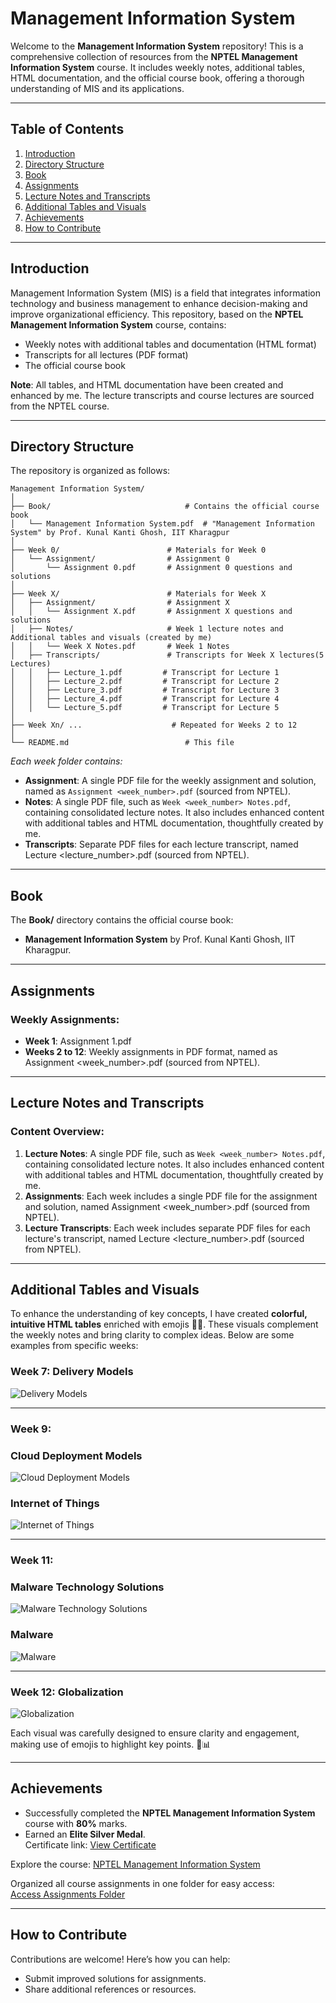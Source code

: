 # Management Information System

Welcome to the **Management Information System** repository! This is a comprehensive collection of resources from the **NPTEL Management Information System** course. It includes weekly notes, additional tables, HTML documentation, and the official course book, offering a thorough understanding of MIS and its applications.

---

## Table of Contents

1. [Introduction](#introduction)
2. [Directory Structure](#directory-structure)
3. [Book](#book)
4. [Assignments](#assignments)
5. [Lecture Notes and Transcripts](#lecture-notes-and-transcripts)
6. [Additional Tables and Visuals](#additional-tables-and-visuals)
7. [Achievements](#achievements)
8. [How to Contribute](#how-to-contribute)

---

## Introduction

Management Information System (MIS) is a field that integrates information technology and business management to enhance decision-making and improve organizational efficiency. This repository, based on the **NPTEL Management Information System** course, contains:

- Weekly notes with additional tables and documentation (HTML format)
- Transcripts for all lectures (PDF format)
- The official course book

**Note**: All tables, and HTML documentation have been created and enhanced by me. The lecture transcripts and course lectures are sourced from the NPTEL course.

---

## Directory Structure

The repository is organized as follows:

```plaintext
Management Information System/
│
├── Book/                              # Contains the official course book
│   └── Management Information System.pdf  # "Management Information System" by Prof. Kunal Kanti Ghosh, IIT Kharagpur
│
├── Week 0/                        # Materials for Week 0
│   └── Assignment/                # Assignment 0
│       └── Assignment 0.pdf       # Assignment 0 questions and solutions
│
├── Week X/                        # Materials for Week X
│   ├── Assignment/                # Assignment X
│   │   └── Assignment X.pdf       # Assignment X questions and solutions
│   ├── Notes/                     # Week 1 lecture notes and Additional tables and visuals (created by me)
│   │   └── Week X Notes.pdf       # Week 1 Notes
│   ├── Transcripts/               # Transcripts for Week X lectures(5 Lectures)
│   │   ├── Lecture_1.pdf         # Transcript for Lecture 1
│   │   ├── Lecture_2.pdf         # Transcript for Lecture 2
│   │   ├── Lecture_3.pdf         # Transcript for Lecture 3
│   │   ├── Lecture_4.pdf         # Transcript for Lecture 4
│   │   └── Lecture_5.pdf         # Transcript for Lecture 5
│
├── Week Xn/ ...                    # Repeated for Weeks 2 to 12
│
└── README.md                          # This file
```

_Each week folder contains:_

- **Assignment**: A single PDF file for the weekly assignment and solution, named as `Assignment <week_number>.pdf` (sourced from NPTEL).
- **Notes**: A single PDF file, such as `Week <week_number> Notes.pdf`, containing consolidated lecture notes. It also includes enhanced content with additional tables and HTML documentation, thoughtfully created by me.
- **Transcripts**: Separate PDF files for each lecture transcript, named Lecture <lecture_number>.pdf (sourced from NPTEL).

---

## Book

The **Book/** directory contains the official course book:

- **Management Information System** by Prof. Kunal Kanti Ghosh, IIT Kharagpur.

---

## Assignments

### Weekly Assignments:

- **Week 1**: Assignment 1.pdf
- **Weeks 2 to 12**: Weekly assignments in PDF format, named as Assignment <week_number>.pdf (sourced from NPTEL).

---

## Lecture Notes and Transcripts

### Content Overview:

1. **Lecture Notes**: A single PDF file, such as `Week <week_number> Notes.pdf`, containing consolidated lecture notes. It also includes enhanced content with additional tables and HTML documentation, thoughtfully created by me.
2. **Assignments**: Each week includes a single PDF file for the assignment and solution, named Assignment <week_number>.pdf (sourced from NPTEL).
3. **Lecture Transcripts**: Each week includes separate PDF files for each lecture's transcript, named Lecture <lecture_number>.pdf (sourced from NPTEL).

---

## Additional Tables and Visuals

To enhance the understanding of key concepts, I have created **colorful, intuitive HTML tables** enriched with emojis 🎨✨. These visuals complement the weekly notes and bring clarity to complex ideas. Below are some examples from specific weeks:

### Week 7: Delivery Models

<img src="Week 7/Notes/Delivery Models.png" alt="Delivery Models">

---

### Week 9:

### Cloud Deployment Models

<img src="Week 9/Notes/Cloud Deployment Models.png" alt="Cloud Deployment Models">

### Internet of Things

<img src="Week 9/Notes/Internet of Things.png" alt="Internet of Things">

---

### Week 11:

### Malware Technology Solutions

<img src="Week 11/Notes/Malware Technology Solutions.png" alt="Malware Technology Solutions">

### Malware

<img src="Week 11/Notes/Malware.png" alt="Malware">

---

### Week 12: Globalization

<img src="Week 12/Notes/Globalization.png" alt="Globalization">

<br>

Each visual was carefully designed to ensure clarity and engagement, making use of emojis to highlight key points. 🎯📊

---

## Achievements

- Successfully completed the **NPTEL Management Information System** course with **80%** marks.
- Earned an **Elite Silver Medal**.  
  Certificate link: [View Certificate](https://drive.google.com/file/d/1Km7d3QXHopwyGotfQ_QRE0O4RzTjnb3B/view?usp=drive_link)

Explore the course: [NPTEL Management Information System](https://onlinecourses.nptel.ac.in/noc20_mg60/preview)

Organized all course assignments in one folder for easy access:  
 [Access Assignments Folder](https://drive.google.com/drive/u/1/folders/1bFltkX84hrX6r6LLv7IpxNHFyOkuBAcS)

---

## How to Contribute

Contributions are welcome! Here’s how you can help:

- Submit improved solutions for assignments.
- Share additional references or resources.
